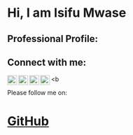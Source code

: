 # Hi, I am Isifu Mwase


<h2>Professional Profile:</h2>













<h2> Connect with me:</h2>

[<img align="left" alt="JoshMadakor | YouTube" width="22px" src="https://cdn.jsdelivr.net/npm/simple-icons@v3/icons/youtube.svg" />][youtube]
[<img align="left" alt="JoshMadakor | Twitter" width="22px" src="https://cdn.jsdelivr.net/npm/simple-icons@v3/icons/twitter.svg" />][twitter]
[<img align="left" alt="JoshMadakor | LinkedIn" width="22px" src="https://cdn.jsdelivr.net/npm/simple-icons@v3/icons/linkedin.svg" />][linkedin]
[<img align="left" alt="JoshMadakor | Instagram" width="22px" src="https://cdn.jsdelivr.net/npm/simple-icons@v3/icons/instagram.svg" />][instagram]

[twitter]: https://twitter.com/@IsifuM
[youtube]: https://www.youtube.com/@isifumwase7420
[instagram]: https://www.instagram.com/isifumwase
[linkedin]: https://linkedin.com/in/isifu-mwase-740a60b0/

<b </b>


Please follow me on: <h1> <a href="https://github.com/Isifu">GitHub</a> </h1>
